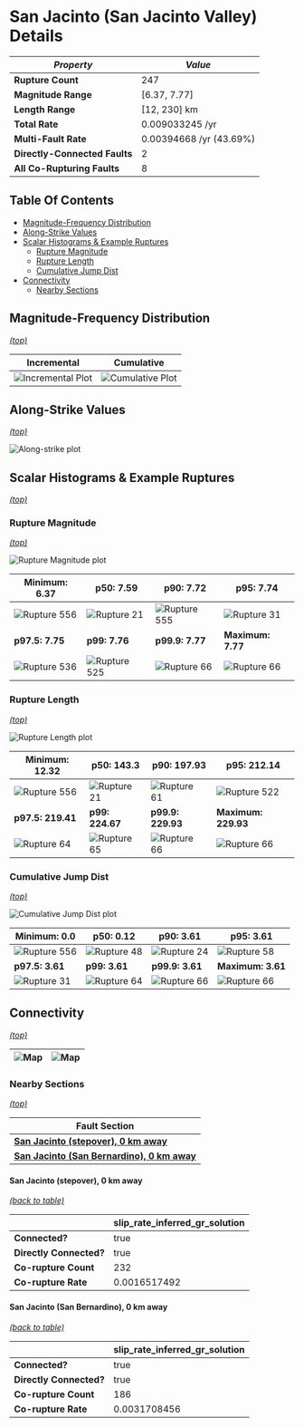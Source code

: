 # San Jacinto (San Jacinto Valley) Details

| _Property_ | _Value_ |
|-----|-----|
| **Rupture Count** | 247 |
| **Magnitude Range** | [6.37, 7.77] |
| **Length Range** | [12, 230] km |
| **Total Rate** | 0.009033245 /yr |
| **Multi-Fault Rate** | 0.00394668 /yr (43.69%) |
| **Directly-Connected Faults** | 2 |
| **All Co-Rupturing Faults** | 8 |

## Table Of Contents
* [Magnitude-Frequency Distribution](#magnitude-frequency-distribution)
* [Along-Strike Values](#along-strike-values)
* [Scalar Histograms & Example Ruptures](#scalar-histograms--example-ruptures)
  * [Rupture Magnitude](#rupture-magnitude)
  * [Rupture Length](#rupture-length)
  * [Cumulative Jump Dist](#cumulative-jump-dist)
* [Connectivity](#connectivity)
  * [Nearby Sections](#nearby-sections)

## Magnitude-Frequency Distribution
_[(top)](#table-of-contents)_

| Incremental | Cumulative |
|-----|-----|
| ![Incremental Plot](resources/sect_mfd.png) | ![Cumulative Plot](resources/sect_mfd_cumulative.png) |

## Along-Strike Values
_[(top)](#table-of-contents)_

![Along-strike plot](resources/sect_along_strike.png)

## Scalar Histograms & Example Ruptures
_[(top)](#table-of-contents)_

### Rupture Magnitude
_[(top)](#table-of-contents)_

![Rupture Magnitude plot](resources/hist_MAG.png)

| **Minimum: 6.37** | **p50: 7.59** | **p90: 7.72** | **p95: 7.74** |
|-----|-----|-----|-----|
| ![Rupture 556](resources/rupture_556.png) | ![Rupture 21](resources/rupture_21.png) | ![Rupture 555](resources/rupture_555.png) | ![Rupture 31](resources/rupture_31.png) |
| **p97.5: 7.75** | **p99: 7.76** | **p99.9: 7.77** | **Maximum: 7.77** |
| ![Rupture 536](resources/rupture_536.png) | ![Rupture 525](resources/rupture_525.png) | ![Rupture 66](resources/rupture_66.png) | ![Rupture 66](resources/rupture_66.png) |

### Rupture Length
_[(top)](#table-of-contents)_

![Rupture Length plot](resources/hist_LENGTH.png)

| **Minimum: 12.32** | **p50: 143.3** | **p90: 197.93** | **p95: 212.14** |
|-----|-----|-----|-----|
| ![Rupture 556](resources/rupture_556.png) | ![Rupture 21](resources/rupture_21.png) | ![Rupture 61](resources/rupture_61.png) | ![Rupture 522](resources/rupture_522.png) |
| **p97.5: 219.41** | **p99: 224.67** | **p99.9: 229.93** | **Maximum: 229.93** |
| ![Rupture 64](resources/rupture_64.png) | ![Rupture 65](resources/rupture_65.png) | ![Rupture 66](resources/rupture_66.png) | ![Rupture 66](resources/rupture_66.png) |

### Cumulative Jump Dist
_[(top)](#table-of-contents)_

![Cumulative Jump Dist plot](resources/hist_CUM_JUMP_DIST.png)

| **Minimum: 0.0** | **p50: 0.12** | **p90: 3.61** | **p95: 3.61** |
|-----|-----|-----|-----|
| ![Rupture 556](resources/rupture_556.png) | ![Rupture 48](resources/rupture_48.png) | ![Rupture 24](resources/rupture_24.png) | ![Rupture 58](resources/rupture_58.png) |
| **p97.5: 3.61** | **p99: 3.61** | **p99.9: 3.61** | **Maximum: 3.61** |
| ![Rupture 31](resources/rupture_31.png) | ![Rupture 64](resources/rupture_64.png) | ![Rupture 66](resources/rupture_66.png) | ![Rupture 66](resources/rupture_66.png) |


## Connectivity
_[(top)](#table-of-contents)_

| ![Map](resources/corupture_count.png) | ![Map](resources/corupture_rate.png) |
|-----|-----|

### Nearby Sections
_[(top)](#table-of-contents)_

| Fault Section |
|-----|
| [**San Jacinto (stepover), 0 km away**](#san-jacinto-stepover-0-km-away) |
| [**San Jacinto (San Bernardino), 0 km away**](#san-jacinto-san-bernardino-0-km-away) |

#### San Jacinto (stepover), 0 km away
[_(back to table)_](#nearby-sections)

|  | slip_rate_inferred_gr_solution |
|-----|-----|
| **Connected?** | true |
| **Directly Connected?** | true |
| **Co-rupture Count** | 232 |
| **Co-rupture Rate** | 0.0016517492 |
#### San Jacinto (San Bernardino), 0 km away
[_(back to table)_](#nearby-sections)

|  | slip_rate_inferred_gr_solution |
|-----|-----|
| **Connected?** | true |
| **Directly Connected?** | true |
| **Co-rupture Count** | 186 |
| **Co-rupture Rate** | 0.0031708456 |
